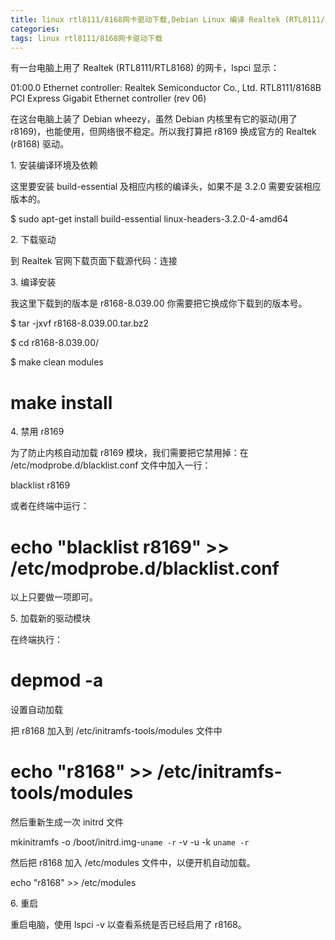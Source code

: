 ```yaml
---
title: linux rtl8111/8168网卡驱动下载,Debian Linux 编译 Realtek (RTL8111/RTL8168) 网卡驱动
categories: 
tags: linux rtl8111/8168网卡驱动下载
---
```

有一台电脑上用了 Realtek (RTL8111/RTL8168) 的网卡，lspci 显示：

01:00.0 Ethernet controller: Realtek Semiconductor Co., Ltd. RTL8111/8168B PCI
Express Gigabit Ethernet controller (rev 06)

在这台电脑上装了 Debian wheezy，虽然 Debian 内核里有它的驱动(用了 r8169)，也能使用，但网络很不稳定。所以我打算把 r8169
换成官方的 Realtek (r8168) 驱动。

1\. 安装编译环境及依赖

这里要安装 build-essential 及相应内核的编译头，如果不是 3.2.0 需要安装相应版本的。

$ sudo apt-get install build-essential linux-headers-3.2.0-4-amd64

2\. 下载驱动

到 Realtek 官网下载页面下载源代码：连接

3\. 编译安装

我这里下载到的版本是 r8168-8.039.00 你需要把它换成你下载到的版本号。

$ tar -jxvf r8168-8.039.00.tar.bz2

$ cd r8168-8.039.00/

$ make clean modules

# make install

4\. 禁用 r8169

为了防止内核自动加载 r8169 模块，我们需要把它禁用掉：在 /etc/modprobe.d/blacklist.conf 文件中加入一行：

blacklist r8169

或者在终端中运行：

# echo "blacklist r8169" >> /etc/modprobe.d/blacklist.conf

以上只要做一项即可。

5\. 加载新的驱动模块

在终端执行：

# depmod -a

设置自动加载

把 r8168 加入到 /etc/initramfs-tools/modules 文件中

# echo "r8168" >> /etc/initramfs-tools/modules

然后重新生成一次 initrd 文件

mkinitramfs -o /boot/initrd.img-`uname -r` -v -u -k `uname -r`

然后把 r8168 加入 /etc/modules 文件中，以便开机自动加载。

echo "r8168" >> /etc/modules

6\. 重启

重启电脑，使用 lspci -v 以查看系统是否已经启用了 r8168。

